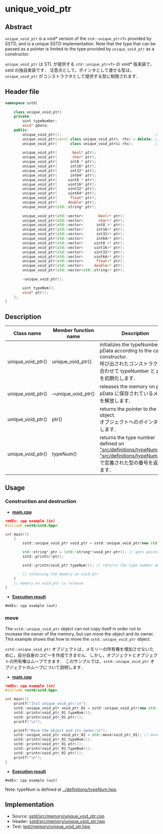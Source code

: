 # unique_void_ptr
## Abstract

`unique_void_ptr` is a void* version of the `std::unique_ptr<T>` provided by SSTD, and is a unique SSTD implementation.
Note that the type that can be passed as a pointer is limited to the type provided by `unique_void_ptr` as a constructor.

`unique_void_ptr` は STL が提供する `std::unique_ptr<T>` の void* 版実装で，sstd の独自実装です．
注意点として，ポインタとして渡せる型は，`unique_void_ptr` がコンストラクタとして提供する型に制限されます．

## Header file
```cpp
namespace sstd{
    
    class unique_void_ptr{
    private:
        uint typeNumber;
        void* pData;
    public:
        unique_void_ptr();                                           // default constructor
        unique_void_ptr(const class unique_void_ptr&  rhs) = delete; // copy constructor (Note: disabled)
        unique_void_ptr(      class unique_void_ptr&& rhs);          // move constructor
        
        unique_void_ptr(       bool* ptr);
        unique_void_ptr(       char* ptr);
        unique_void_ptr(      int8 * ptr);
        unique_void_ptr(      int16* ptr);
        unique_void_ptr(      int32* ptr);
        unique_void_ptr(      int64* ptr);
        unique_void_ptr(     uint8 * ptr);
        unique_void_ptr(     uint16* ptr);
        unique_void_ptr(     uint32* ptr);
        unique_void_ptr(     uint64* ptr);
        unique_void_ptr(      float* ptr);
        unique_void_ptr(     double* ptr);
        unique_void_ptr(std::string* ptr);
        
        unique_void_ptr(std::vector<       bool>* ptr);
        unique_void_ptr(std::vector<       char>* ptr);
        unique_void_ptr(std::vector<      int8 >* ptr);
        unique_void_ptr(std::vector<      int16>* ptr);
        unique_void_ptr(std::vector<      int32>* ptr);
        unique_void_ptr(std::vector<      int64>* ptr);
        unique_void_ptr(std::vector<     uint8 >* ptr);
        unique_void_ptr(std::vector<     uint16>* ptr);
        unique_void_ptr(std::vector<     uint32>* ptr);
        unique_void_ptr(std::vector<     uint64>* ptr);
        unique_void_ptr(std::vector<      float>* ptr);
        unique_void_ptr(std::vector<     double>* ptr);
        unique_void_ptr(std::vector<std::string>* ptr);
        
        ~unique_void_ptr();

        uint typeNum();
        void* ptr();
    };
}
```

## Description
| Class name | Member function name | Description |
| ---------- | ------------- | ----------- |
| unique_void_ptr() | unique_void_ptr() | initializes the typeNumber and pData according to the called constructor.<br>呼び出されたコンストラクタに合わせて typeNumber と pData を初期化します． |
| unique_void_ptr() | ~unique_void_ptr() | releases the memory on pData. <br>pData に保存されているメモリを解放します． |
| unique_void_ptr() | ptr() | returns the pointer to the object.<br>オブジェクトへのポインタを返します． |
| unique_void_ptr() | typeNum() | returns the type number defined on ["src/definitions/typeNum.hpp"](../definitions/typeNum.md).<br>["src/definitions/typeNum.hpp"](../definitions/typeNum.md) で定義された型の番号を返却します． |

## Usage

### Construction and destruction

- <u>**main.cpp**</u>
```cpp
#mdEx: cpp example (in)
#include <sstd/sstd.hpp>

int main(){
    {
        sstd::unique_void_ptr void_ptr = sstd::unique_void_ptr(new std::string("abc")); // allocates the memory

        std::string* ptr = (std::string*)void_ptr.ptr(); // gets pointer to the allocated std::string on the avobe line.
        sstd::printn(*ptr);

        sstd::printn(void_ptr.typeNum()); // returns the type number defined on "src/definitions/typeNum.hpp"

        // releasing the memory on void_ptr
    }
    // memory on void_ptr is release
}
```
- <u>**Execution result**</u>
```
#mdEx: cpp example (out)
```

### move

The `sstd::unique_void_ptr` object can not copy itself in order not to increase the owner of the memory, but can move the object and its owner.
This example shows that how to move the `sstd::unique_void_ptr` object.

`sstd::unique_void_ptr` オブジェクトは，メモリーの所有権を増加させないために，自分自身のコピーを作成できません．しかし，オブジェクトとオブジェクトの所有権はムーブできます．
このサンプルでは，`sstd::unique_void_ptr` オブジェクトのムーブについて説明します．

- <u>**main.cpp**</u>
```cpp
#mdEx: cpp example (in)
#include <sstd/sstd.hpp>

int main(){
    printf("Init unique_void_ptr:\n");
    sstd::unique_void_ptr void_ptr_01 = sstd::unique_void_ptr(new std::string("abc")); // allocates the memory
    sstd::printn(void_ptr_01.typeNum());
    sstd::printn(void_ptr_01.ptr());
    printf("\n");

    printf("Move the object and its owner:\n");
    sstd::unique_void_ptr void_ptr_02 = std::move(void_ptr_01); // move the object and its owner
    sstd::printn(void_ptr_01.typeNum());
    sstd::printn(void_ptr_01.ptr());
    sstd::printn(void_ptr_02.typeNum());
    sstd::printn(void_ptr_02.ptr());
    printf("\n");
}
```
- <u>**Execution result**</u>
```
#mdEx: cpp example (out)
```
Note: typeNum is defined at [../definitions/typeNum.hpp](../definitions/typeNum.md).

## Implementation
- Source: [sstd/src/memory/unique_void_ptr.cpp](https://github.com/admiswalker/SubStandardLibrary-SSTD-/blob/master/sstd/src/memory/unique_void_ptr.cpp)
- Header: [sstd/src/memory/unique_void_ptr.hpp](https://github.com/admiswalker/SubStandardLibrary-SSTD-/blob/master/sstd/src/memory/unique_void_ptr.hpp)
- Test: [test/memory/unique_void_ptr.hpp](https://github.com/admiswalker/SubStandardLibrary-SSTD-/blob/master/test/memory/unique_void_ptr.hpp)

